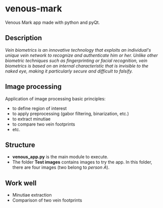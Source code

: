 # venous-mark
Venous Mark app made with python and pyQt.

## Description
_Vein biometrics is an innovative technology that exploits an individual's unique vein network to recognize and authenticate him or her. Unlike other biometric techniques such as fingerprinting or facial recognition, vein biometrics is based on an internal characteristic that is invisible to the naked eye, making it particularly secure and difficult to falsify._

## Image processing
Application of image processing basic principles:
- to define region of interest
- to apply preprocessing (gabor filtering, binarization, etc.)
- to extract minutiae
- to compare two vein footprints
- etc.

## Structure
- __venous_app.py__ is the main module to execute.
- The folder __Test images__ contains images to try the app. In this folder, there are four images (two belong to _person A_).

## Work well
- Minutiae extraction
- Comparison of two vein footprints